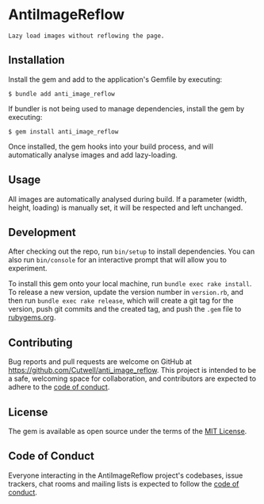 # AntiImageReflow
    Lazy load images without reflowing the page. 

## Installation

Install the gem and add to the application's Gemfile by executing:

    $ bundle add anti_image_reflow

If bundler is not being used to manage dependencies, install the gem by executing:

    $ gem install anti_image_reflow

Once installed, the gem hooks into your build process, and will automatically analyse images and add lazy-loading.

## Usage

All images are automatically analysed during build. If a parameter (width, height, loading) is manually set, it will be respected and left unchanged.

## Development

After checking out the repo, run `bin/setup` to install dependencies. You can also run `bin/console` for an interactive prompt that will allow you to experiment.

To install this gem onto your local machine, run `bundle exec rake install`. To release a new version, update the version number in `version.rb`, and then run `bundle exec rake release`, which will create a git tag for the version, push git commits and the created tag, and push the `.gem` file to [rubygems.org](https://rubygems.org).

## Contributing

Bug reports and pull requests are welcome on GitHub at https://github.com/Cutwell/anti_image_reflow. This project is intended to be a safe, welcoming space for collaboration, and contributors are expected to adhere to the [code of conduct](https://github.com/Cutwell/anti_image_reflow/blob/master/CODE_OF_CONDUCT.md).

## License

The gem is available as open source under the terms of the [MIT License](https://opensource.org/licenses/MIT).

## Code of Conduct

Everyone interacting in the AntiImageReflow project's codebases, issue trackers, chat rooms and mailing lists is expected to follow the [code of conduct](https://github.com/Cutwell/anti_image_reflow/blob/master/CODE_OF_CONDUCT.md).
